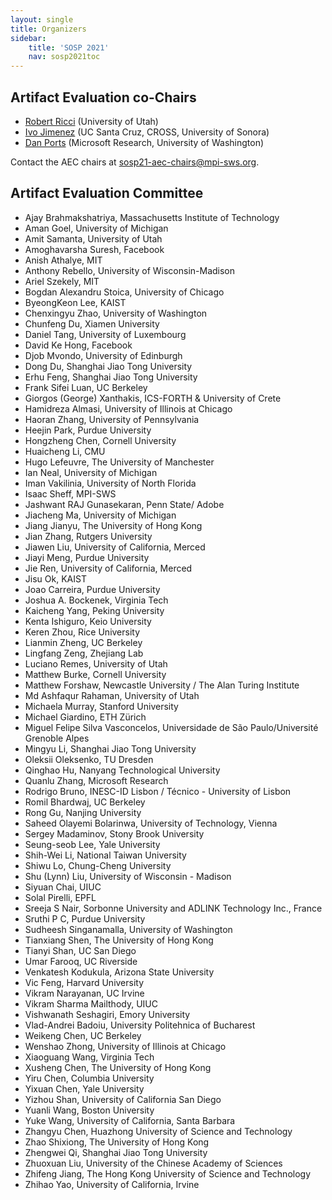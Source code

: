 ```yaml
---
layout: single
title: Organizers
sidebar:
    title: 'SOSP 2021'
    nav: sosp2021toc
---
```


## Artifact Evaluation co-Chairs

* [Robert Ricci](https://ricci.io) (University of Utah)
* [Ivo Jimenez](https://ivotron.me) (UC Santa Cruz, CROSS, University of Sonora)
* [Dan Ports](https://drkp.net) (Microsoft Research, University of Washington)

Contact the AEC chairs at [sosp21-aec-chairs@mpi-sws.org](mailto:sosp21-aec-chairs@mpi-sws.org).

## Artifact Evaluation Committee
 
* Ajay Brahmakshatriya, Massachusetts Institute of Technology
* Aman Goel, University of Michigan
* Amit Samanta, University of Utah
* Amoghavarsha Suresh, Facebook
* Anish Athalye, MIT
* Anthony Rebello, University of Wisconsin-Madison
* Ariel Szekely, MIT
* Bogdan Alexandru Stoica, University of Chicago
* ByeongKeon Lee, KAIST
* Chenxingyu Zhao, University of Washington
* Chunfeng Du, Xiamen University
* Daniel Tang, University of Luxembourg
* David Ke Hong, Facebook
* Djob Mvondo, University of Edinburgh
* Dong Du, Shanghai Jiao Tong University
* Erhu Feng, Shanghai Jiao Tong University
* Frank Sifei Luan, UC Berkeley
* Giorgos (George) Xanthakis, ICS-FORTH & University of Crete
* Hamidreza Almasi, University of Illinois at Chicago
* Haoran Zhang, University of Pennsylvania
* Heejin Park, Purdue University
* Hongzheng Chen, Cornell University
* Huaicheng Li, CMU
* Hugo Lefeuvre, The University of Manchester
* Ian Neal, University of Michigan
* Iman Vakilinia, University of North Florida
* Isaac Sheff, MPI-SWS
* Jashwant RAJ Gunasekaran, Penn State/ Adobe
* Jiacheng Ma, University of Michigan
* Jiang Jianyu, The University of Hong Kong
* Jian Zhang, Rutgers University
* Jiawen Liu, University of California, Merced
* Jiayi Meng, Purdue University
* Jie Ren, University of California, Merced
* Jisu Ok, KAIST
* Joao Carreira, Purdue University
* Joshua A. Bockenek, Virginia Tech
* Kaicheng Yang, Peking University
* Kenta Ishiguro, Keio University
* Keren Zhou, Rice University
* Lianmin Zheng, UC Berkeley
* Lingfang Zeng, Zhejiang Lab
* Luciano Remes, University of Utah
* Matthew Burke, Cornell University
* Matthew Forshaw, Newcastle University / The Alan Turing Institute
* Md Ashfaqur Rahaman, University of Utah
* Michaela Murray, Stanford University
* Michael Giardino, ETH Zürich
* Miguel Felipe Silva Vasconcelos, Universidade de São Paulo/Université Grenoble Alpes
* Mingyu Li, Shanghai Jiao Tong University
* Oleksii Oleksenko, TU Dresden
* Qinghao Hu, Nanyang Technological University
* Quanlu Zhang, Microsoft Research
* Rodrigo Bruno, INESC-ID Lisbon / Técnico - University of Lisbon
* Romil Bhardwaj, UC Berkeley
* Rong Gu, Nanjing University
* Saheed Olayemi Bolarinwa, University of Technology, Vienna
* Sergey Madaminov, Stony Brook University
* Seung-seob Lee, Yale University
* Shih-Wei Li, National Taiwan University
* Shiwu Lo, Chung-Cheng University
* Shu (Lynn) Liu, University of Wisconsin - Madison
* Siyuan Chai, UIUC
* Solal Pirelli, EPFL
* Sreeja S Nair, Sorbonne University and ADLINK Technology Inc., France
* Sruthi P C, Purdue University
* Sudheesh Singanamalla, University of Washington
* Tianxiang Shen, The University of Hong Kong
* Tianyi Shan, UC San Diego
* Umar Farooq, UC Riverside
* Venkatesh Kodukula, Arizona State University
* Vic Feng, Harvard University
* Vikram Narayanan, UC Irvine
* Vikram Sharma Mailthody, UIUC
* Vishwanath Seshagiri, Emory University
* Vlad-Andrei Badoiu, University Politehnica of Bucharest
* Weikeng Chen, UC Berkeley
* Wenshao Zhong, University of Illinois at Chicago
* Xiaoguang Wang, Virginia Tech
* Xusheng Chen, The University of Hong Kong
* Yiru Chen, Columbia University
* Yixuan Chen, Yale University
* Yizhou Shan, University of California San Diego
* Yuanli Wang, Boston University
* Yuke Wang, University of California, Santa Barbara
* Zhangyu Chen, Huazhong University of Science and Technology
* Zhao Shixiong, The University of Hong Kong
* Zhengwei Qi, Shanghai Jiao Tong University
* Zhuoxuan Liu, University of the Chinese Academy of Sciences
* Zhifeng Jiang, The Hong Kong University of Science and Technology
* Zhihao Yao, University of California, Irvine
